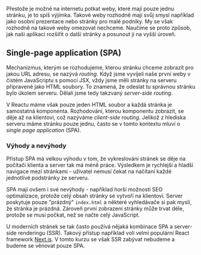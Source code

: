 Přestože je možné na internetu potkat weby, které mají pouze jednu stránku, je to spíš výjimka. Takové weby rozhodně mají svůj smysl například jako osobní prezentace nebo stránky pro malé podniky. My se však rozhodně na takové weby omezovat nechceme. Naučíme se proto způsob, jak naši aplikaci rozšířit o další stránky a posunout ji na vyšší úroveň.

## Single-page application (SPA)

Mechanizmus, kterým se rozhodujeme, kterou stránku chceme zobrazit pro jakou URL adresu, se nazývá _routing_. Když jsme vyvíjeli naše první weby v čistém JavaScriptu s pomocí JSX, vždy jsme měli stránky na serveru připravené jako HTML soubory. To znamená, že odeslat tu správnou stránku bylo úkolem serveru. Dělali jsme tedy takzvaný _server-side routing_.

V Reactu máme však pouze jeden HTML soubor a každá stránka je samostatná komponenta. Rozhodování, kterou komponentu zobrazit, se děje až na klientovi, což nazýváme _client-side routing_. Jelikož z hlediska serveru máme stránku pouze jednu, často se v tomto kontextu mluví o _single page application_ (SPA).

### Výhody a nevýhody

Přístup SPA má velkou výhodu v tom, že vykreslování stránek se děje na počítači klienta a server tak má méně práce. Výsledkem je rychlejší a hladší navigace mezi stránkami - uživatel nemusí čekat na načítaní každé jednotlivé podstránky ze serveru.

SPA mají ovšem i své nevýhody - například horší možnosti SEO optimalizace, protože celý obsah stránky se vytvoří na klientovi. Server poskytuje pouze "prázdný" `index.html` a některé vyhledávače si pak myslí, že stránka je prázdná. Zároveň první zobrazení stránky může trvat déle, protože se musí počkat, než se načte celý JavaScript.

U moderních stránek se tak často používá nějaká kombinace SPA a server-side renderingu (SSR). Takový přístup například volí velmi populární React framework [Next.js](https://nextjs.org/). V tomto kurzu se však SSR zabývat nebudeme a budeme se věnovat pouze SPA.
